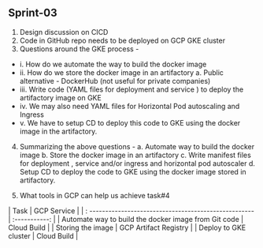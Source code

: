 ## Sprint-03

1. Design discussion on CICD
2. Code in GitHub repo needs to be deployed on GCP GKE cluster
3. Questions around the GKE process - 
 - i. How do we automate the way to build the docker image
 - ii. How do we store the docker image in an artifactory 
     a. Public alternative - DockerHub (not useful for private companies)
 - iii. Write code (YAML files for deployment and service ) to deploy the artifactory image on GKE
 - iv. We may also need YAML files for Horizontal Pod autoscaling and Ingress
 - v. We have to setup CD to deploy this code to GKE using the docker image in the artifactory.

 4. Summarizing the above questions - 
   a. Automate way to build the docker image
   b. Store the docker image in an artifactory
   c. Write manifest files for deployment , service and/or ingress and horizontal pod autoscaler
   d. Setup CD to deploy the code to GKE using the docker image stored in artifactory.

5. What tools in GCP can help us achieve task#4 

| Task | GCP Service |
| : ---------------------------------------------------- | :-----------: |
| Automate way to build the docker image from Git code | Cloud Build |
| Storing the image | GCP Artifact Registry | 
| Deploy to GKE cluster | Cloud Build |  



